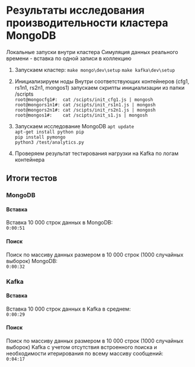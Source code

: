 # Результаты исследования производительности кластера MongoDB

Локальные запуски внутри кластера
Симуляция данных реального времени - вставка по одной записи в коллекцию

1. Запускаем кластер:
`make mongo\dev\setup`
`make kafka\dev\setup`

2. Инициализируем ноды
Внутри соответствующих контейнеров (cfg1, rs1n1, rs2n1, mongos1) запускаем скрипты инициализации из папки /scripts  
`root@mongocfg1#:  cat /scipts/init_cfg1.js | mongosh`  
`root@mongors1n1#: cat /scipts/init_rs1n1.js | mongosh`  
`root@mongors2n1#: cat /scipts/init_rs2n1.js | mongosh`  
`root@mongos1#:    cat /scipts/init_s1.js | mongosh`  


3. Запускаем исследование MongoDB
`apt update`  
`apt-get install python pip`  
`pip install pymongo`  
`python3 /test/analytics.py`  

4. Проверяем результат тестирования нагрузки на Kafka по логам контейнера

## Итоги тестов
### MongoDB
#### Вставка
Вставка 10 000 строк данных в MongoDB:  
`0:00:51`  

#### Поиск
Поиск по массиву данных размером в 10 000 строк (1000 случайных выборок) MongoDB:  
`0:00:32`  

### Kafka
#### Вставка
Вставка 10 000 строк данных в Kafka в среднем:  
`0:00:29`  

#### Поиск
Поиск по массиву данных размером в 10 000 строк (1000 случайных выборок) Kafka c учетом отсутствия встроенного поиска и необходимости итерирования по всему массиву сообщений:  
`0:04:17`
